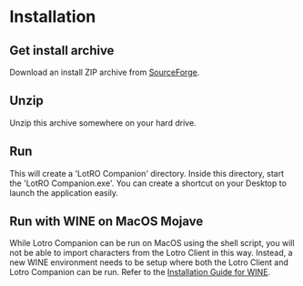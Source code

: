 # Installation

## Get install archive
Download an install ZIP archive from [SourceForge](https://sourceforge.net/projects/lotrocompanion/).

## Unzip
Unzip this archive somewhere on your hard drive.

## Run
This will create a 'LotRO Companion' directory.
Inside this directory, start the 'LotRO Companion.exe'.
You can create a shortcut on your Desktop to launch the application easily.

## Run with WINE on MacOS Mojave
While Lotro Companion can be run on MacOS using the shell script, you will not be able to import characters from the Lotro Client in this way.
Instead, a new WINE environment needs to be setup where both the Lotro Client and Lotro Companion can be run. Refer to the [Installation Guide for WINE](Wine.md).
